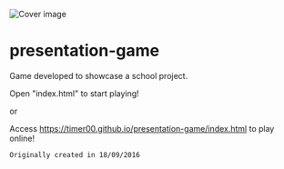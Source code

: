 ![Cover image](https://i.imgur.com/X28hSUh.png)
# presentation-game
Game developed to showcase a school project.

Open "index.html" to start playing!

or

Access https://timer00.github.io/presentation-game/index.html to play online!

`Originally created in 18/09/2016`
